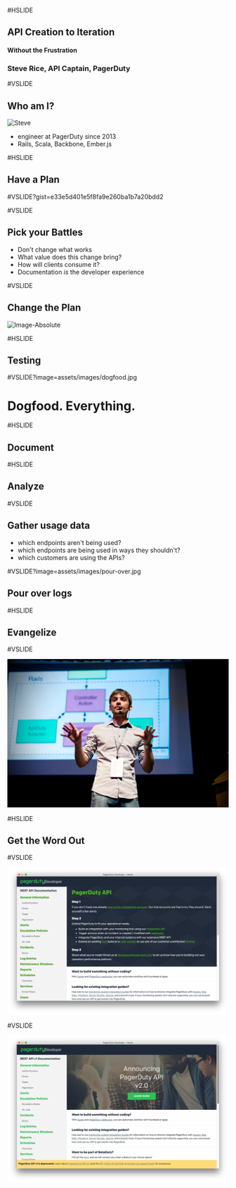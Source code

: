 #HSLIDE

## API Creation to Iteration
#### Without the Frustration

### Steve Rice, API Captain, <span class="pd-green">PagerDuty</span>

#VSLIDE

## Who am I?

![Steve](assets/images/)

- engineer at PagerDuty since 2013
- Rails, Scala, Backbone, Ember.js


#HSLIDE

## Have a Plan

#VSLIDE?gist=e33e5d401e5f8fa9e260ba1b7a20bdd2

#VSLIDE

## Pick your Battles

- Don't change what works <!-- .element: class="fragment" -->
- What value does this change bring? <!-- .element: class="fragment" -->
- How will clients consume it? <!-- .element: class="fragment" -->
- Documentation *is* the developer experience <!-- .element: class="fragment" -->

#VSLIDE

## Change the Plan

![Image-Absolute](https://d1z75bzl1vljy2.cloudfront.net/kitchen-sink/octocat-privateinvestocat.jpg)


#HSLIDE

## Testing

#VSLIDE?image=assets/images/dogfood.jpg

# Dogfood. Everything.

#HSLIDE

## Document

#HSLIDE

## Analyze

#VSLIDE

## Gather usage data

- which endpoints aren't being used?
- which endpoints are being used in ways they shouldn't?
- which customers are using the APIs?

#VSLIDE?image=assets/images/pour-over.jpg

## Pour over logs

#HSLIDE

## Evangelize

#VSLIDE

![PagerCon Talk: API 0 to 30](assets/images/pagercon-talk.jpg)

#HSLIDE

## Get the Word Out

#VSLIDE

![v1 docs banner](assets/images/v1-docs-bannerless.png)

#VSLIDE

![v1 docs banner](assets/images/v1-docs-banner.png)